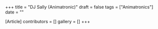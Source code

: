 +++
title = "DJ Sally (Animatronic)"
draft = false
tags = ["Animatronics"]
date = ""

[Article]
contributors = []
gallery = []
+++